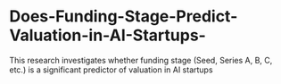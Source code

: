 # Does-Funding-Stage-Predict-Valuation-in-AI-Startups-
This research investigates whether funding stage (Seed, Series A, B, C, etc.) is a significant predictor of valuation in AI startups
